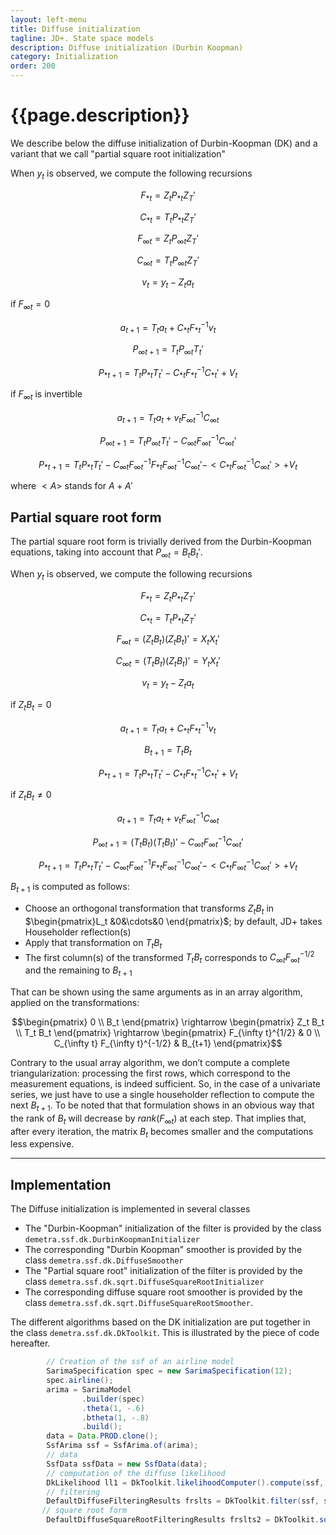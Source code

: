 ```yaml
---
layout: left-menu
title: Diffuse initialization
tagline: JD+. State space models
description: Diffuse initialization (Durbin Koopman)
category: Initialization
order: 200
---
```

# {{page.description}}

We describe below the diffuse initialization of Durbin-Koopman (DK) and a variant that we call "partial square root initialization"

When $y_t$ is observed, we compute the following recursions 

$$ F_{*t} = Z_t P_{*t} Z_T' $$

$$ C_{*t} = T_t P_{*t} Z_T' $$

$$ F_{\infty t} = Z_t P_{\infty t} Z_T' $$

$$ C_{\infty t} = T_t P_{\infty t} Z_T' $$

$$ v_t = y_t - Z_t a_t $$

if $F_{\infty t}=0$

$$ a_{t+1} = T_t a_t + C_{* t}  F_{* t}^{-1} v_t$$

$$ P_{\infty t+1} = T_t P_{\infty t} T_t'$$

$$ P_{* t+1} = T_t P_{*t} T_t' - C_{*t}  F_{*t}^{-1} C_{* t}'  + V_t$$

if $F_{\infty t}$ is invertible

$$ a_{t+1} = T_t a_t + v_t F_{\infty t}^{-1} C_{\infty t} $$

$$ P_{\infty t+1} = T_t P_{\infty t} T_t' - C_{\infty t} F_{\infty t}^{-1}  C_{\infty t}'$$

$$ P_{* t+1} = T_t P_{* t} T_t' - C_{\infty t} F_{\infty t}^{-1} F_{*t} F_{\infty t}^{-1} C_{\infty t}' - < C_{* t} F_{\infty t}^{-1} C_{\infty t}'> + V_t$$

where $\lt A \gt$ stands for $A+A'$



## Partial square root form

The partial square root form is trivially derived from the Durbin-Koopman equations, taking into account that $P_{\infty t}=B_t B_t'$.  

When $y_t$ is observed, we compute the following recursions 

$$ F_{*t} = Z_t P_{*t} Z_T' $$

$$ C_{*t} = T_t P_{*t} Z_T' $$

$$ F_{\infty t} = \left(Z_t B_t \right) \left(Z_t B_t \right)' = X_t X_t'$$

$$ C_{\infty t} = \left(T_t B_t \right) \left(Z_t B_t \right)' = Y_t X_t'$$

$$ v_t = y_t - Z_t a_t $$

if $Z_t B_t=0$

$$ a_{t+1} = T_t a_t +  C_{* t} F_{* t}^{-1} v_t$$

$$ B_{t+1} = T_t B_t$$

$$ P_{* t+1} = T_t P_{* t} T_t' - C_{*t}  F_{*t}^{-1} C_{*t}'  + V_t$$


if $Z_t B_t \neq 0$

$$ a_{t+1} = T_t a_t + v_t F_{\infty t}^{-1} C_{\infty t} $$

$$ P_{\infty t+1} = \left(T_t B_t \right)\left(T_t B_t \right)' - C_{\infty t} F_{\infty t}^{-1}  C_{\infty t}'$$

$$ P_{* t+1} = T_t P_{* t} T_t' - C_{\infty t} F_{\infty t}^{-1} F_{*t} F_{\infty t}^{-1} C_{\infty t}' - < C_{* t} F_{\infty t}^{-1} C_{\infty t}'> + V_t$$

$B_{t+1}$ is computed as follows:

* Choose an orthogonal transformation that transforms $Z_t B_t$ in $\begin{pmatrix}L_t &0&\cdots&0 \end{pmatrix}$; by default, JD+ takes Householder reflection(s)
* Apply that transformation on $T_t B_t$
* The first column(s) of the transformed $T_t B_t$ corresponds to $C_{\infty t} F_{\infty t}^{-1/2}$ and the remaining to $B_{t+1}$

That can be shown using the same arguments as in an array algorithm, applied on the transformations:

$$\begin{pmatrix} 0 \\ B_t \end{pmatrix} \rightarrow \begin{pmatrix} Z_t B_t \\ T_t B_t \end{pmatrix} \rightarrow \begin{pmatrix} F_{\infty t}^{1/2} & 0 \\ C_{\infty t} F_{\infty t}^{-1/2} & B_{t+1} \end{pmatrix}$$

Contrary to the usual array algorithm, we don’t compute a complete triangularization: processing the first rows, which correspond to the measurement equations, is indeed sufficient. So, in the case of a univariate series, we just have to use a single householder reflection to compute the next $B_{t+1}$. 
To be noted that that formulation shows in an obvious way that the rank of $B_t$ will decrease by $rank(F_{\infty t})$ at each step. That implies that, after every iteration, the matrix $B_t$ becomes smaller and the computations less expensive.

<hr>

## Implementation

The Diffuse initialization is implemented in several classes

* The "Durbin-Koopman" initialization of the filter is provided by the class `demetra.ssf.dk.DurbinKoopmanInitializer` 
* The corresponding "Durbin Koopman" smoother is provided by the class `demetra.ssf.dk.DiffuseSmoother` 
* The "Partial square root" initialization of the filter is provided by the class  `demetra.ssf.dk.sqrt.DiffuseSquareRootInitializer`
* The corresponding diffuse square root smoother is provided by the class  `demetra.ssf.dk.sqrt.DiffuseSquareRootSmoother`.

The different algorithms based on the DK initialization are put together in the class `demetra.ssf.dk.DkToolkit`. This is illustrated by the piece of code hereafter.

```java
        // Creation of the ssf of an airline model
        SarimaSpecification spec = new SarimaSpecification(12);
        spec.airline();
        arima = SarimaModel
                .builder(spec)
                .theta(1, -.6)
                .btheta(1, -.8)
                .build();
        data = Data.PROD.clone();
        SsfArima ssf = SsfArima.of(arima);
        // data
        SsfData ssfData = new SsfData(data);
        // computation of the diffuse likelihood
        DkLikelihood ll1 = DkToolkit.likelihoodComputer().compute(ssf, ssfData);
        // filtering
        DefaultDiffuseFilteringResults frslts = DkToolkit.filter(ssf, ssfData, true);
       // square root form
        DefaultDiffuseSquareRootFilteringResults frslts2 = DkToolkit.sqrtFilter(ssf, ssfData, true);
```